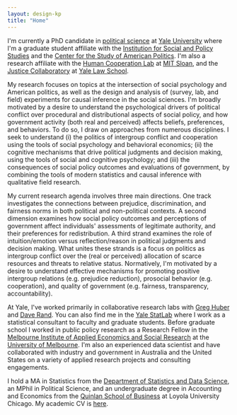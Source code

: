 ```yaml
---
layout: design-kp
title: "Home"
---
```


I'm currently a PhD candidate in [political science](https://politicalscience.yale.edu/) at [Yale University](https://www.yale.edu/) where I'm a graduate student affiliate with the [Institution for Social and Policy Studies](https://isps.yale.edu/) and the [Center for the Study of American Politics](https://csap.yale.edu/). I'm also a research affiliate with the [Human Cooperation Lab](http://davidrand-cooperation.com/lab/) at [MIT Sloan](https://mitsloan.mit.edu/), and the [Justice Collaboratory](https://law.yale.edu/justice-collaboratory) at [Yale Law School](https://law.yale.edu/).  

My research focuses on topics at the intersection of social psychology and American politics, as well as the design and analysis of (survey, lab, and field) experiments for causal inference in the social sciences. I'm broadly motivated by a desire to understand the psychological drivers of political conflict over procedural and distributional aspects of social policy, and how government activity (both real and perceived) affects beliefs, preferences, and behaviors. To do so, I draw on approaches from numerous disciplines. I seek to understand (i) the politics of intergroup conflict and cooperation using the tools of social psychology and behavioral economics; (ii) the cognitive mechanisms that drive political judgments and decision making, using the tools of social and cognitive psychology; and (iii) the consequences of social policy outcomes and evaluations of government, by combining the tools of modern statistics and causal inference with qualitative field research. 

My current research agenda involves three main directions. One track investigates the connections between prejudice, discrimination, and fairness norms in both political and non-political contexts. A second dimension examines how social policy outcomes and perceptions of government affect individuals' assessments of legitimate authority, and their preferences for redistribution. A third strand examines the role of intuition/emotion versus reflection/reason in political judgments and decision making. What unites these strands is a focus on politics as intergroup conflict over the (real or perceived) allocation of scarce resources and threats to relative status. Normatively, I'm motivated by a desire to understand effective mechanisms for promoting positive intergroup relations (e.g. prejudice reduction), prosocial behavior (e.g. cooperation), and quality of government (e.g. fairness, transparency, accountability).

At Yale, I've worked primarily in collaborative research labs with [Greg Huber](https://huber.research.yale.edu/) and [Dave Rand](http://davidrand-cooperation.com/lab/). You can also find me in the [Yale StatLab](http://statlab.stat.yale.edu/) where I work as a statistical consultant to faculty and graduate students. Before graduate school I worked in public policy research as a Research Fellow in the [Melbourne Institute of Applied Economics and Social Research](http://melbourneinstitute.unimelb.edu.au/) at the [University of Melbourne](http://www.unimelb.edu.au/). I'm also an experienced data scientist and have collaborated with industry and government in Australia and the United States on a variety of applied research projects and consulting engagements. 

I hold a MA in Statistics from the [Department of Statistics and Data Science](http://statistics.yale.edu/), an MPhil in Political Science, and an undergraduate degree in Accounting and Economics from the [Quinlan School of Business](https://www.luc.edu/quinlan/index.shtml) at Loyola University Chicago. My academic CV is [here](https://kylepeyton.github.io/assets/peyton_cv.pdf).


